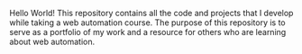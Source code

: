 Hello World!
This repository contains all the code and projects that I develop while taking a web automation course. 
The purpose of this repository is to serve as a portfolio of my work and a resource for others who are learning about web automation.
